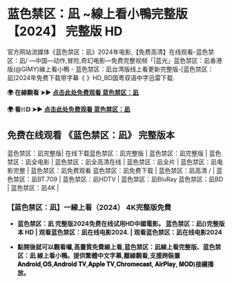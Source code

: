 # 蓝色禁区：凪 ~線上看小鴨完整版【2024】 完整版 HD
官方网站流媒体《蓝色禁区：凪》2024年电影,【免费高清】在线观看-蓝色禁区：凪/ —中国—动作,冒险,奇幻电影—免费完整视频「|蓝光」蓝色禁区：凪香港版(@GIMY)線上看小鴨 - 蓝色禁区：凪台湾版线上看更新完整版-[蓝色禁区：凪]2024年免费下载带字幕《 》HD_BD国粤双语中字迅雷下载.

**🌍 在線觀看 ➤► [点击此处免费观看 蓝色禁区：凪](https://weflix.cloud/zh/movie/1104844/blue-lock-the-movie-episode-nagi-gityawzh)**

**🌍 看ℍ𝔻 ➤► [点击此处免费观看 蓝色禁区：凪](https://weflix.cloud/zh/movie/1104844/blue-lock-the-movie-episode-nagi-gityawzh)**

## 免费在线观看 《蓝色禁区：凪》 完整版本
蓝色禁区：凪完整版| 在线下载蓝色禁区：凪完整版 | 蓝色禁区：凪完整版 | 蓝色禁区：凪全电影 | 蓝色禁区：凪全高清在线 | 蓝色禁区：凪全片 | 蓝色禁区：凪电影完整 | 蓝色禁区：凪免费观看 蓝色禁区：凪免费下载 | 蓝色禁区：凪高清 / | 蓝色禁区：凪BT.709 | 蓝色禁区：凪HDTV | 蓝色禁区：凪BluRay 蓝色禁区：凪BD | 蓝色禁区：凪4K |

### 【蓝色禁区：凪】一線上看（2024） 4K完整版免費

- **蓝色禁区：凪 完整版2024免费在线试用HD中國電影。 蓝色禁区：凪()完整版本 HD | 观看蓝色禁区：凪在线电影2024. | 观看蓝色禁区：凪在线电影2024**

- **點開後就可以觀看囉,高畫質免費線上看,蓝色禁区：凪線上看完整版、蓝色禁区：凪 線上看小鴨。提供繁體中文字幕,離線觀看,支援跨裝置𝐀𝐧𝐝𝐫𝐨𝐢𝐝,𝐎𝐒,𝐀𝐧𝐝𝐫𝐨𝐢𝐝 𝐓𝐕,𝐀𝐩𝐩𝐥𝐞 𝐓𝐕,𝐂𝐡𝐫𝐨𝐦𝐞𝐜𝐚𝐬𝐭, 𝐀𝐢𝐫𝐏𝐥𝐚𝐲, 𝐌𝐎𝐃)接續播放。**
